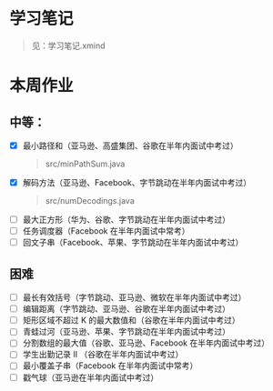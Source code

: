 # 学习笔记
> 见：学习笔记.xmind

# 本周作业
## 中等：
- [X] 最小路径和（亚马逊、高盛集团、谷歌在半年内面试中考过）
    > src/minPathSum.java
- [X] 解码方法（亚马逊、Facebook、字节跳动在半年内面试中考过）
    > src/numDecodings.java
- [ ] 最大正方形（华为、谷歌、字节跳动在半年内面试中考过）
- [ ] 任务调度器（Facebook 在半年内面试中常考）
- [ ] 回文子串（Facebook、苹果、字节跳动在半年内面试中考过）
## 困难
- [ ] 最长有效括号（字节跳动、亚马逊、微软在半年内面试中考过）
- [ ] 编辑距离（字节跳动、亚马逊、谷歌在半年内面试中考过）
- [ ] 矩形区域不超过 K 的最大数值和（谷歌在半年内面试中考过）
- [ ] 青蛙过河（亚马逊、苹果、字节跳动在半年内面试中考过）
- [ ] 分割数组的最大值（谷歌、亚马逊、Facebook 在半年内面试中考过）
- [ ] 学生出勤记录 II （谷歌在半年内面试中考过）
- [ ] 最小覆盖子串（Facebook 在半年内面试中常考）
- [ ] 戳气球（亚马逊在半年内面试中考过）
